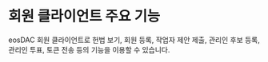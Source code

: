 **회원** 클라이언트 **주요** 기능
===

eosDAC 회원 클라이언트로 헌법 보기, 회원 등록, 작업자 제안 제출, 관리인 후보 등록, 관리인 투표, 토큰 전송 등의 기능을 이용할 수 있습니다.